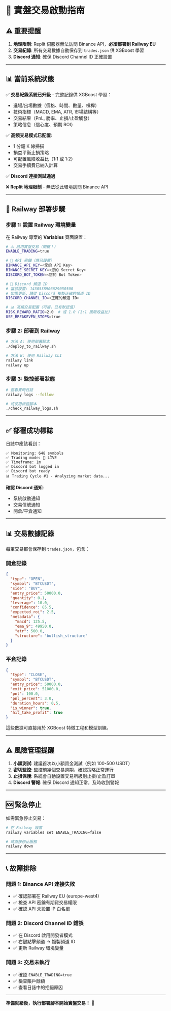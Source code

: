 # 🚀 實盤交易啟動指南

## ⚠️ 重要提醒

1. **地理限制**: Replit 伺服器無法訪問 Binance API，**必須部署到 Railway EU**
2. **交易紀錄**: 所有交易數據自動保存到 `trades.json` 供 XGBoost 學習
3. **Discord 通知**: 確保 Discord Channel ID 正確設置

---

## 📊 當前系統狀態

✅ **交易紀錄系統已升級** - 完整記錄供 XGBoost 學習：
- 進場/出場數據（價格、時間、數量、槓桿）
- 技術指標（MACD, EMA, ATR, 市場結構等）
- 交易結果（PnL, 勝率、止損/止盈觸發）
- 策略信息（信心度、預期 ROI）

✅ **高頻交易模式已配置**:
- 1 分鐘 K 線掃描
- 損益平衡止損策略
- 可配置風險收益比（1:1 或 1:2）
- 交易手續費已納入計算

✅ **Discord 連接測試通過**

❌ **Replit 地理限制** - 無法從此環境訪問 Binance API

---

## 🎯 Railway 部署步驟

### 步驟 1: 設置 Railway 環境變量

在 Railway 專案的 **Variables** 頁面設置：

```bash
# ⚠️ 啟用實盤交易（關鍵！）
ENABLE_TRADING=true

# 🔐 API 密鑰（應已設置）
BINANCE_API_KEY=<您的 API Key>
BINANCE_SECRET_KEY=<您的 Secret Key>
DISCORD_BOT_TOKEN=<您的 Bot Token>

# 📱 Discord 頻道 ID
# 當前設置: 1430538906629050500
# 如需更新，請從 Discord 複製正確的頻道 ID
DISCORD_CHANNEL_ID=<正確的頻道 ID>

# 📊 高頻交易配置（可選，已有默認值）
RISK_REWARD_RATIO=2.0  # 或 1.0 (1:1 風險收益比)
USE_BREAKEVEN_STOPS=true
```

### 步驟 2: 部署到 Railway

```bash
# 方法 A: 使用部署腳本
./deploy_to_railway.sh

# 方法 B: 使用 Railway CLI
railway link
railway up
```

### 步驟 3: 監控部署狀態

```bash
# 查看實時日誌
railway logs --follow

# 或使用檢查腳本
./check_railway_logs.sh
```

---

## ✅ 部署成功標誌

日誌中應該看到：

```
✅ Monitoring: 648 symbols
✅ Trading mode: 🔴 LIVE
✅ Timeframe: 1m
✅ Discord bot logged in
✅ Discord bot ready
📊 Trading Cycle #1 - Analyzing market data...
```

**確認 Discord 通知**:
- 系統啟動通知
- 交易信號通知
- 開倉/平倉通知

---

## 📊 交易數據記錄

每筆交易都會保存到 `trades.json`，包含：

### 開倉記錄
```json
{
  "type": "OPEN",
  "symbol": "BTCUSDT",
  "side": "BUY",
  "entry_price": 50000.0,
  "quantity": 0.1,
  "leverage": 10.0,
  "confidence": 85.5,
  "expected_roi": 2.5,
  "metadata": {
    "macd": 125.5,
    "ema_9": 49950.0,
    "atr": 500.0,
    "structure": "bullish_structure"
  }
}
```

### 平倉記錄
```json
{
  "type": "CLOSE",
  "symbol": "BTCUSDT",
  "entry_price": 50000.0,
  "exit_price": 51000.0,
  "pnl": 100.0,
  "pnl_percent": 3.0,
  "duration_hours": 0.5,
  "is_winner": true,
  "hit_take_profit": true
}
```

這些數據可直接用於 XGBoost 特徵工程和模型訓練。

---

## ⚠️ 風險管理提醒

1. **小額測試**: 建議首次以小額資金測試（例如 100-500 USDT）
2. **密切監控**: 監控前幾個交易週期，確認策略正常運行
3. **止損保護**: 系統會自動設置交易所級別止損/止盈訂單
4. **Discord 警報**: 確保 Discord 通知正常，及時收到警報

---

## 🆘 緊急停止

如需緊急停止交易：

```bash
# 在 Railway 設置
railway variables set ENABLE_TRADING=false

# 或直接停止服務
railway down
```

---

## 📞 故障排除

### 問題 1: Binance API 連接失敗
- ✅ 確認部署在 Railway EU (europe-west4)
- ✅ 檢查 API 密鑰有期貨交易權限
- ✅ 確認 API 未設置 IP 白名單

### 問題 2: Discord Channel ID 錯誤
- ✅ 在 Discord 啟用開發者模式
- ✅ 右鍵點擊頻道 → 複製頻道 ID
- ✅ 更新 Railway 環境變量

### 問題 3: 交易未執行
- ✅ 確認 `ENABLE_TRADING=true`
- ✅ 檢查賬戶餘額
- ✅ 查看日誌中的拒絕原因

---

**準備就緒後，執行部署腳本開始實盤交易！** 🚀
